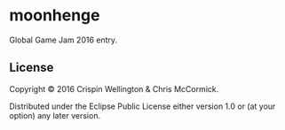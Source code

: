 # moonhenge

Global Game Jam 2016 entry.

## License

Copyright © 2016 Crispin Wellington & Chris McCormick.

Distributed under the Eclipse Public License either version 1.0 or (at your option) any later version.

